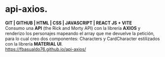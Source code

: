 # api-axios.
**GIT | GITHUB | HTML | CSS | JAVASCRIPT | REACT JS + VITE**  
Consumo una **API** (the Rick and Morty API) con la librería **AXIOS** y renderizo los personajes mapeando el array que me devuelve la petición, para lo cual creo dos componentes: Characters y CardCharacter estilizados con la librería **MATERIAL UI**.  
https://fbasualdo76.github.io/api-axios/
